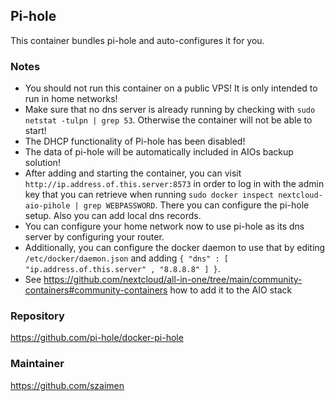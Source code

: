 ## Pi-hole
This container bundles pi-hole and auto-configures it for you.

### Notes
- You should not run this container on a public VPS! It is only intended to run in home networks!
- Make sure that no dns server is already running by checking with `sudo netstat -tulpn | grep 53`. Otherwise the container will not be able to start!
- The DHCP functionality of Pi-hole has been disabled!
- The data of pi-hole will be automatically included in AIOs backup solution!
- After adding and starting the container, you can visit `http://ip.address.of.this.server:8573` in order to log in with the admin key that you can retrieve when running `sudo docker inspect nextcloud-aio-pihole | grep WEBPASSWORD`. There you can configure the pi-hole setup. Also you can add local dns records.
- You can configure your home network now to use pi-hole as its dns server by configuring your router.
- Additionally, you can configure the docker daemon to use that by editing `/etc/docker/daemon.json` and adding ` { "dns" : [ "ip.address.of.this.server" , "8.8.8.8" ] } `.
- See https://github.com/nextcloud/all-in-one/tree/main/community-containers#community-containers how to add it to the AIO stack

### Repository
https://github.com/pi-hole/docker-pi-hole

### Maintainer
https://github.com/szaimen
